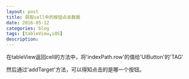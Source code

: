 ```yaml
---
layout: post
title: 获取cell中的按钮点击数据
date: 2016-05-12
categories: blog
tags: [tableView,iOS]
description:  
---
```


在tableView返回cell的方法中，将'indexPath.row'的值给'UIButton'的'TAG'

然后通过'addTarget'方法，可以得知点击的是哪一个按钮。